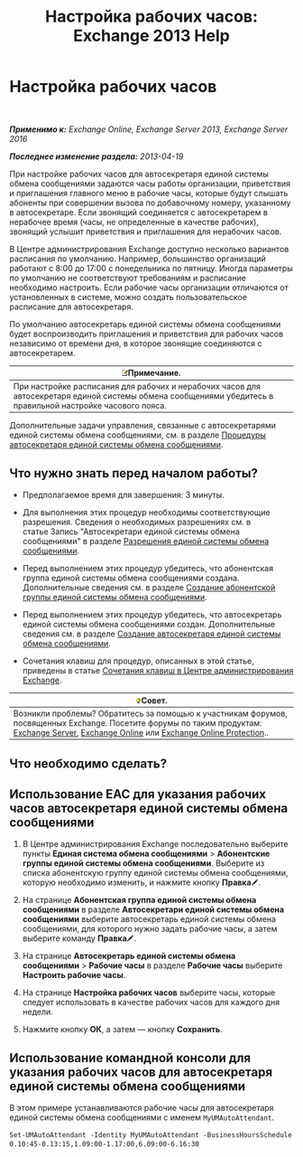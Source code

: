 ﻿---
title: 'Настройка рабочих часов: Exchange 2013 Help'
TOCTitle: Настройка рабочих часов
ms:assetid: 96b4be99-af94-4fa4-959a-48413387a044
ms:mtpsurl: https://technet.microsoft.com/ru-ru/library/Bb232133(v=EXCHG.150)
ms:contentKeyID: 50488679
ms.date: 05/22/2018
mtps_version: v=EXCHG.150
ms.translationtype: MT
---

# Настройка рабочих часов

 

_**Применимо к:** Exchange Online, Exchange Server 2013, Exchange Server 2016_

_**Последнее изменение раздела:** 2013-04-19_

При настройке рабочих часов для автосекретаря единой системы обмена сообщениями задаются часы работы организации, приветствия и приглашения главного меню в рабочие часы, которые будут слышать абоненты при совершении вызова по добавочному номеру, указанному в автосекретаре. Если звонящий соединяется с автосекретарем в нерабочее время (часы, не определенные в качестве рабочих), звонящий услышит приветствия и приглашения для нерабочих часов.

В Центре администрирования Exchange доступно несколько вариантов расписания по умолчанию. Например, большинство организаций работают с 8:00 до 17:00 с понедельника по пятницу. Иногда параметры по умолчанию не соответствуют требованиям и расписание необходимо настроить. Если рабочие часы организации отличаются от установленных в системе, можно создать пользовательское расписание для автосекретаря.

По умолчанию автосекретарь единой системы обмена сообщениями будет воспроизводить приглашения и приветствия для рабочих часов независимо от времени дня, в которое звонящие соединяются с автосекретарем.

<table>
<thead>
<tr class="header">
<th><img src="images/JJ126620.note(EXCHG.150).gif" title="Примечание" alt="Примечание" />Примечание.</th>
</tr>
</thead>
<tbody>
<tr class="odd">
<td>При настройке расписания для рабочих и нерабочих часов для автосекретаря единой системы обмена сообщениями убедитесь в правильной настройке часового пояса.</td>
</tr>
</tbody>
</table>


Дополнительные задачи управления, связанные с автосекретарями единой системы обмена сообщениями, см. в разделе [Процедуры автосекретаря единой системы обмена сообщениями](um-auto-attendant-procedures-exchange-2013-help.md).

## Что нужно знать перед началом работы?

  - Предполагаемое время для завершения: 3 минуты.

  - Для выполнения этих процедур необходимы соответствующие разрешения. Сведения о необходимых разрешениях см. в статье Запись "Автосекретари единой системы обмена сообщениями" в разделе [Разрешения единой системы обмена сообщениями](unified-messaging-permissions-exchange-2013-help.md).

  - Перед выполнением этих процедур убедитесь, что абонентская группа единой системы обмена сообщениями создана. Дополнительные сведения см. в разделе [Создание абонентской группы единой системы обмена сообщениями](create-a-um-dial-plan-exchange-2013-help.md).

  - Перед выполнением этих процедур убедитесь, что автосекретарь единой системы обмена сообщениями создан. Дополнительные сведения см. в разделе [Создание автосекретаря единой системы обмена сообщениями](create-a-um-auto-attendant-exchange-2013-help.md).

  - Сочетания клавиш для процедур, описанных в этой статье, приведены в статье [Сочетания клавиш в Центре администрирования Exchange](keyboard-shortcuts-in-the-exchange-admin-center-exchange-online-protection-help.md).

<table>
<thead>
<tr class="header">
<th><img src="images/Bb124558.tip(EXCHG.150).gif" title="Совет" alt="Совет" />Совет.</th>
</tr>
</thead>
<tbody>
<tr class="odd">
<td>Возникли проблемы? Обратитесь за помощью к участникам форумов, посвященных Exchange. Посетите форумы по таким продуктам: <a href="https://go.microsoft.com/fwlink/p/?linkid=60612">Exchange Server</a>, <a href="https://go.microsoft.com/fwlink/p/?linkid=267542">Exchange Online</a> или <a href="https://go.microsoft.com/fwlink/p/?linkid=285351">Exchange Online Protection</a>..</td>
</tr>
</tbody>
</table>


## Что необходимо сделать?

## Использование EAC для указания рабочих часов автосекретаря единой системы обмена сообщениями

1.  В Центре администрирования Exchange последовательно выберите пункты **Единая система обмена сообщениями** \> **Абонентские группы единой системы обмена сообщениями**. Выберите из списка абонентскую группу единой системы обмена сообщениями, которую необходимо изменить, и нажмите кнопку **Правка**![Значок редактирования](images/Bb124582.6f53ccb2-1f13-4c02-bea0-30690e6ea71d(EXCHG.150).gif "Значок редактирования").

2.  На странице **Абонентская группа единой системы обмена сообщениями** в разделе **Автосекретари единой системы обмена сообщениями** выберите автосекретарь единой системы обмена сообщениями, для которого нужно задать рабочие часы, а затем выберите команду **Правка**![Значок редактирования](images/Bb124582.6f53ccb2-1f13-4c02-bea0-30690e6ea71d(EXCHG.150).gif "Значок редактирования").

3.  На странице **Автосекретарь единой системы обмена сообщениями** \> **Рабочие часы** в разделе **Рабочие часы** выберите **Настроить рабочие часы**.

4.  На странице **Настройка рабочих часов** выберите часы, которые следует использовать в качестве рабочих часов для каждого дня недели.

5.  Нажмите кнопку **ОК**, а затем — кнопку **Сохранить**.

## Использование командной консоли для указания рабочих часов для автосекретаря единой системы обмена сообщениями

В этом примере устанавливаются рабочие часы для автосекретаря единой системы обмена сообщениями с именем `MyUMAutoAttendant`.

    Set-UMAutoAttendant -Identity MyUMAutoAttendant -BusinessHoursSchedule 0.10:45-0.13:15,1.09:00-1.17:00,6.09:00-6.16:30

